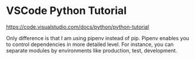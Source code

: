 # VSCode Python Tutorial

https://code.visualstudio.com/docs/python/python-tutorial

Only difference is that I am using pipenv instead of pip.
Pipenv enables you to control dependencies in more detailed level. For instance, you can separate modules by environments like production, test, development.
